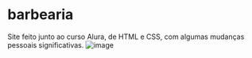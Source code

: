 # barbearia
Site feito junto ao curso Alura, de HTML e CSS, com algumas mudanças pessoais significativas.
![image](https://user-images.githubusercontent.com/95005787/158286150-527522b4-abf3-4e57-90aa-c5780488f58d.png)
